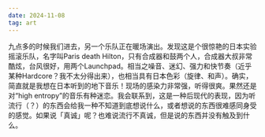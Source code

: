 ```yaml
---
date: 2024-11-08
tag: art
---
```

九点多的时候我们进去，另一个乐队正在暖场演出。发现这是个很惊艳的日本实验摇滚乐队，名字叫Paris death Hilton，只有合成器和鼓两个人，合成器大叔非常酷炫，台风很好，用两个Launchpad。相当之噪音、迷幻、强力和快节奏（近乎某种Hardcore？我不太分得出来），也相当具有日本色彩（旋律、和声）。确实，简直就是我想在日本听到的地下音乐！现场的感染力非常强，听得很爽。果然还是对“high entropy”的音乐有种迷恋。我会联系到，这是一种后现代的表现，因为听流行（？）的东西会给我一种不知道到底想说什么，或者想说的东西很难感同身受的感觉。如果说「真诚」呢？也难说流行不真诚，但是说的东西并没有触及到什么。